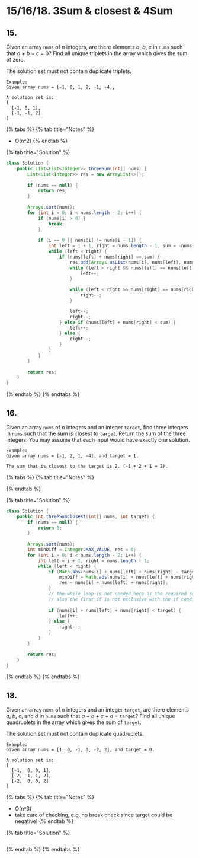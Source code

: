 # 15/16/18. 3Sum & closest & 4Sum

## 15.

Given an array `nums` of _n_ integers, are there elements _a_, _b_, _c_ in `nums` such that _a_ + _b_ + _c_ = 0? Find all unique triplets in the array which gives the sum of zero.

The solution set must not contain duplicate triplets.

```
Example:
Given array nums = [-1, 0, 1, 2, -1, -4],

A solution set is:
[
  [-1, 0, 1],
  [-1, -1, 2]
]
```

{% tabs %}
{% tab title="Notes" %}
* O(n^2)
{% endtab %}

{% tab title="Solution" %}
```java
class Solution {
    public List<List<Integer>> threeSum(int[] nums) {
        List<List<Integer>> res = new ArrayList<>();
        
        if (nums == null) {
            return res;
        }
        
        Arrays.sort(nums);
        for (int i = 0; i < nums.length - 2; i++) {
            if (nums[i] > 0) {
                break;
            }
            
            if (i == 0 || nums[i] != nums[i - 1]) {
                int left = i + 1, right = nums.length - 1, sum = -nums[i];
                while (left < right) {
                    if (nums[left] + nums[right] == sum) {
                        res.add(Arrays.asList(nums[i], nums[left], nums[right]));
                        while (left < right && nums[left] == nums[left + 1]) {
                            left++;
                        }

                        while (left < right && nums[right] == nums[right - 1]) {
                            right--;
                        }

                        left++;
                        right--;
                    } else if (nums[left] + nums[right] < sum) {
                        left++;
                    } else {
                        right--;
                    }
                }
            }
        }
        
        return res;
    }
}
```
{% endtab %}
{% endtabs %}

## 16.

Given an array `nums` of _n_ integers and an integer `target`, find three integers in `nums` such that the sum is closest to `target`. Return the sum of the three integers. You may assume that each input would have exactly one solution.

```
Example:
Given array nums = [-1, 2, 1, -4], and target = 1.

The sum that is closest to the target is 2. (-1 + 2 + 1 = 2).
```

{% tabs %}
{% tab title="Notes" %}

{% endtab %}

{% tab title="Solution" %}
```java
class Solution {
    public int threeSumClosest(int[] nums, int target) {
        if (nums == null) {
            return 0;
        }
        
        Arrays.sort(nums);
        int minDiff = Integer.MAX_VALUE, res = 0;
        for (int i = 0; i < nums.length - 2; i++) {
            int left = i + 1, right = nums.length - 1;
            while (left < right) {
                if (Math.abs(nums[i] + nums[left] + nums[right] - target) < minDiff) {
                    minDiff = Math.abs(nums[i] + nums[left] + nums[right] - target);
                    res = nums[i] + nums[left] + nums[right];
                }
                // the while loop is not needed here as the required return value is the sum value and there is no "no duplicates" requirement
                // also the first if is not exclusive with the if condition below
                
                if (nums[i] + nums[left] + nums[right] < target) {
                    left++;
                } else {
                    right--;
                }
            }
        }
        
        return res;
    }
}
```
{% endtab %}
{% endtabs %}

## 18.

Given an array `nums` of _n_ integers and an integer `target`, are there elements _a_, _b_, _c_, and _d_ in `nums` such that _a_ + _b_ + _c_ + _d_ = `target`? Find all unique quadruplets in the array which gives the sum of `target`.

The solution set must not contain duplicate quadruplets.

```
Example:
Given array nums = [1, 0, -1, 0, -2, 2], and target = 0.

A solution set is:
[
  [-1,  0, 0, 1],
  [-2, -1, 1, 2],
  [-2,  0, 0, 2]
]
```

{% tabs %}
{% tab title="Notes" %}
* O(n^3)
* take care of checking, e.g. no break check since target could be negative!
{% endtab %}

{% tab title="Solution" %}
```
```
{% endtab %}
{% endtabs %}
